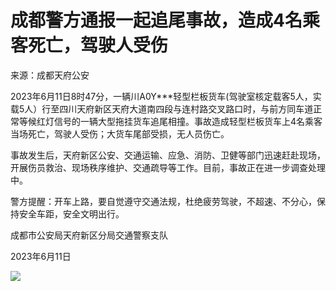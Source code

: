 

# 成都警方通报一起追尾事故，造成4名乘客死亡，驾驶人受伤

来源：成都天府公安

2023年6月11日8时47分，一辆川A0Y***轻型栏板货车(驾驶室核定载客5人，实载5人）行至四川天府新区天府大道南四段与连村路交叉路口时，与前方同车道正常等候红灯信号的一辆大型拖挂货车追尾相撞。事故造成轻型栏板货车上4名乘客当场死亡，驾驶人受伤；大货车尾部受损，无人员伤亡。

事故发生后，天府新区公安、交通运输、应急、消防、卫健等部门迅速赶赴现场，开展伤员救治、现场秩序维护、交通疏导等工作。目前，事故正在进一步调查处理中。

警方提醒：开车上路，要自觉遵守交通法规，杜绝疲劳驾驶，不超速、不分心，保持安全车距，安全文明出行。

成都市公安局天府新区分局交通警察支队

2023年6月11日

![](https://inews.gtimg.com/om_bt/ONAs6KTl9c5PplsQdWSncfwWtqd4T2s4oYvQDSID8HfBcAA/1000)

